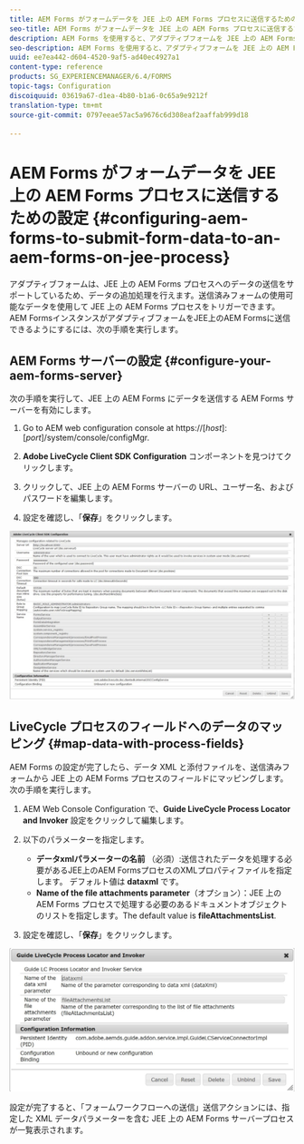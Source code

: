 ```yaml
---
title: AEM Forms がフォームデータを JEE 上の AEM Forms プロセスに送信するための設定
seo-title: AEM Forms がフォームデータを JEE 上の AEM Forms プロセスに送信するための設定
description: AEM Forms を使用すると、アダプティブフォームを JEE 上の AEM Forms プロセスと統合し、フォームデータを処理することができます。
seo-description: AEM Forms を使用すると、アダプティブフォームを JEE 上の AEM Forms プロセスと統合し、フォームデータを処理することができます。
uuid: ee7ea442-d604-4520-9af5-ad40ec4927a1
content-type: reference
products: SG_EXPERIENCEMANAGER/6.4/FORMS
topic-tags: Configuration
discoiquuid: 03619a67-d1ea-4b80-b1a6-0c65a9e9212f
translation-type: tm+mt
source-git-commit: 0797eeae57ac5a9676c6d308eaf2aaffab999d18

---
```



# AEM Forms がフォームデータを JEE 上の AEM Forms プロセスに送信するための設定 {#configuring-aem-forms-to-submit-form-data-to-an-aem-forms-on-jee-process}

アダプティブフォームは、JEE 上の AEM Forms プロセスへのデータの送信をサポートしているため、データの追加処理を行えます。送信済みフォームの使用可能なデータを使用して JEE 上の AEM Forms プロセスをトリガーできます。AEM FormsインスタンスがアダプティブフォームをJEE上のAEM Formsに送信できるようにするには、次の手順を実行します。

## AEM Forms サーバーの設定 {#configure-your-aem-forms-server}

次の手順を実行して、JEE 上の AEM Forms にデータを送信する AEM Forms サーバーを有効にします。

1. Go to AEM web configuration console at https://[*host*]:[*port*]/system/console/configMgr.

1. **Adobe LiveCycle Client SDK Configuration** コンポーネントを見つけてクリックします。
1. クリックして、JEE 上の AEM Forms サーバーの URL、ユーザー名、およびパスワードを編集します。
1. 設定を確認し、「**保存**」をクリックします。

![Adobe LiveCycle Client SDK 設定](assets/clientsdkconfiguration.jpg)

## LiveCycle プロセスのフィールドへのデータのマッピング {#map-data-with-process-fields}

AEM Forms の設定が完了したら、データ XML と添付ファイルを、送信済みフォームから JEE 上の AEM Forms プロセスのフィールドにマッピングします。次の手順を実行します。

1. AEM Web Console Configuration で、**Guide LiveCycle Process Locator and Invoker** 設定をクリックして編集します。
1. 以下のパラメーターを指定します。

   * **データxmlパラメーターの名前** （必須）:送信されたデータを処理する必要があるJEE上のAEM FormsプロセスのXMLプロパティファイルを指定します。 デフォルト値は **dataxml** です。
   * **Name of the file attachments parameter**（オプション）：JEE 上の AEM Forms プロセスで処理する必要のあるドキュメントオブジェクトのリストを指定します。The default value is **fileAttachmentsList**.

1. 設定を確認し、「**保存**」をクリックします。

![Guide LiveCycle Process Locator and Invoker](assets/test3.jpg)

設定が完了すると、「フォームワークフローへの送信」送信アクションには、指定した XML データパラメーターを含む JEE 上の AEM Forms サーバープロセスが一覧表示されます。
